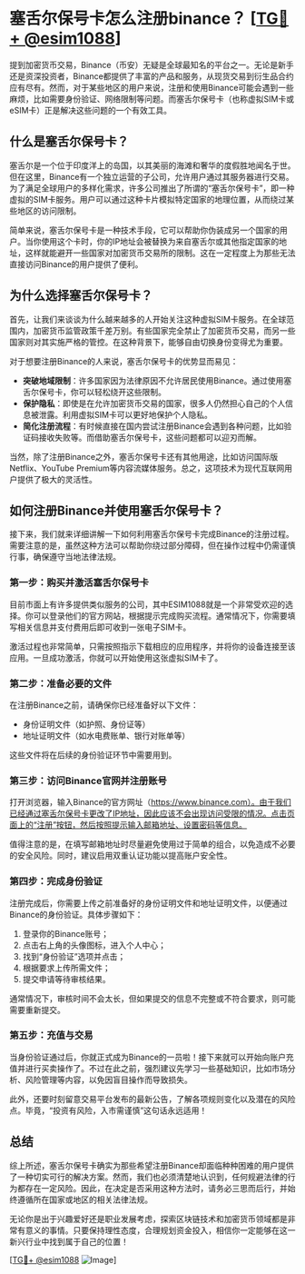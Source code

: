 # 塞舌尔保号卡怎么注册binance？ [[TG💪+ @esim1088](https://t.me/s/esim1088)]

提到加密货币交易，Binance（币安）无疑是全球最知名的平台之一。无论是新手还是资深投资者，Binance都提供了丰富的产品和服务，从现货交易到衍生品合约应有尽有。然而，对于某些地区的用户来说，注册和使用Binance可能会遇到一些麻烦，比如需要身份验证、网络限制等问题。而塞舌尔保号卡（也称虚拟SIM卡或eSIM卡）正是解决这些问题的一个有效工具。

## 什么是塞舌尔保号卡？

塞舌尔是一个位于印度洋上的岛国，以其美丽的海滩和奢华的度假胜地闻名于世。但在这里，Binance有一个独立运营的子公司，允许用户通过其服务器进行交易。为了满足全球用户的多样化需求，许多公司推出了所谓的“塞舌尔保号卡”，即一种虚拟的SIM卡服务。用户可以通过这种卡片模拟特定国家的地理位置，从而绕过某些地区的访问限制。

简单来说，塞舌尔保号卡是一种技术手段，它可以帮助你伪装成另一个国家的用户。当你使用这个卡时，你的IP地址会被替换为来自塞舌尔或其他指定国家的地址，这样就能避开一些国家对加密货币交易所的限制。这在一定程度上为那些无法直接访问Binance的用户提供了便利。

## 为什么选择塞舌尔保号卡？

首先，让我们来谈谈为什么越来越多的人开始关注这种虚拟SIM卡服务。在全球范围内，加密货币监管政策千差万别。有些国家完全禁止了加密货币交易，而另一些国家则对其实施严格的管控。在这种背景下，能够自由切换身份变得尤为重要。

对于想要注册Binance的人来说，塞舌尔保号卡的优势显而易见：

- **突破地域限制**：许多国家因为法律原因不允许居民使用Binance。通过使用塞舌尔保号卡，你可以轻松绕开这些限制。
- **保护隐私**：即使是在允许加密货币交易的国家，很多人仍然担心自己的个人信息被泄露。利用虚拟SIM卡可以更好地保护个人隐私。
- **简化注册流程**：有时候直接在国内尝试注册Binance会遇到各种问题，比如验证码接收失败等。而借助塞舌尔保号卡，这些问题都可以迎刃而解。

当然，除了注册Binance之外，塞舌尔保号卡还有其他用途，比如访问国际版Netflix、YouTube Premium等内容流媒体服务。总之，这项技术为现代互联网用户提供了极大的灵活性。

## 如何注册Binance并使用塞舌尔保号卡？

接下来，我们就来详细讲解一下如何利用塞舌尔保号卡完成Binance的注册过程。需要注意的是，虽然这种方法可以帮助你绕过部分障碍，但在操作过程中仍需谨慎行事，确保遵守当地法律法规。

### 第一步：购买并激活塞舌尔保号卡

目前市面上有许多提供类似服务的公司，其中ESIM1088就是一个非常受欢迎的选择。你可以登录他们的官方网站，根据提示完成购买流程。通常情况下，你需要填写相关信息并支付费用后即可收到一张电子SIM卡。

激活过程也非常简单，只需按照指示下载相应的应用程序，并将你的设备连接至该应用。一旦成功激活，你就可以开始使用这张虚拟SIM卡了。

### 第二步：准备必要的文件

在注册Binance之前，请确保你已经准备好以下文件：

- 身份证明文件（如护照、身份证等）
- 地址证明文件（如水电费账单、银行对账单等）

这些文件将在后续的身份验证环节中需要用到。

### 第三步：访问Binance官网并注册账号

打开浏览器，输入Binance的官方网址（https://www.binance.com）。由于我们已经通过塞舌尔保号卡更改了IP地址，因此应该不会出现访问受限的情况。点击页面上的“注册”按钮，然后按照提示输入邮箱地址、设置密码等信息。

值得注意的是，在填写邮箱地址时尽量避免使用过于简单的组合，以免造成不必要的安全风险。同时，建议启用双重认证功能以提高账户安全性。

### 第四步：完成身份验证

注册完成后，你需要上传之前准备好的身份证明文件和地址证明文件，以便通过Binance的身份验证。具体步骤如下：

1. 登录你的Binance账号；
2. 点击右上角的头像图标，进入个人中心；
3. 找到“身份验证”选项并点击；
4. 根据要求上传所需文件；
5. 提交申请等待审核结果。

通常情况下，审核时间不会太长，但如果提交的信息不完整或不符合要求，则可能需要重新提交。

### 第五步：充值与交易

当身份验证通过后，你就正式成为Binance的一员啦！接下来就可以开始向账户充值并进行买卖操作了。不过在此之前，强烈建议先学习一些基础知识，比如市场分析、风险管理等内容，以免因盲目操作而导致损失。

此外，还要时刻留意交易平台发布的最新公告，了解各项规则变化以及潜在的风险点。毕竟，“投资有风险，入市需谨慎”这句话永远适用！

## 总结

综上所述，塞舌尔保号卡确实为那些希望注册Binance却面临种种困难的用户提供了一种切实可行的解决方案。然而，我们也必须清楚地认识到，任何规避法律的行为都存在一定风险。因此，在决定是否采用这种方法时，请务必三思而后行，并始终遵循所在国家或地区的相关法律法规。

无论你是出于兴趣爱好还是职业发展考虑，探索区块链技术和加密货币领域都是非常有意义的事情。只要保持理性态度，合理规划资金投入，相信你一定能够在这一新兴行业中找到属于自己的位置！

[[TG💪+ @esim1088](https://t.me/s/esim1088) ![Image](https://i.postimg.cc/4NQfJmqS/Snipaste-2025-05-13-00-14-12.png)]